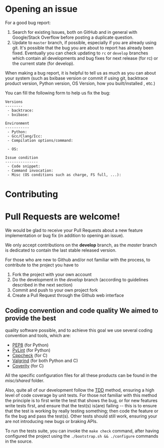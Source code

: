 # Opening an issue

For a good bug report:

1. Search for existing Issues, both on GitHub and in general with
   Google/Stack Overflow before posting a duplicate question.
2. Update to ```master``` branch, if possible, especially if you are
   already using git. It's possible that the bug you are about to
   report has already been fixed. Eventually you can check updating to
   ```rc``` or ```develop``` branches which contain all developments
   and bug fixes for next release (for rc) or the current state (for
   develop).

When making a bug report, it is helpful to tell us as much as you can
about your system (such as bxibase version or commit if using git,
backtrace product version, Python version, OS Version, how you
built/installed , etc.)

You can fill the following form to help us fix the bug:

```
Versions
--------
 - backtrace:
 - bxibase:

Environment
-----------
 - Python:
 - Gcc/Clang/Icc:
 - Compilation options/command:

 - OS:

Issue condition
---------------
 - Code snippet:
 - Command invocation:
 - Misc (OS conditions such as charge, FS full, ...):
```

# Contributing

# Pull Requests are welcome!

We would be glad to receive your Pull Requests about a new feature
implementation or bug fix (in addition to opening an issue).

We only accept contributions on the **develop** branch, as the
*master* branch is dedicated to contain the last stable released
version.

For those who are new to Github and/or not familiar with the process,
to contribute to the project you have to
1. Fork the project with your own account
2. Do the development in the *develop* branch (according to guidelines
   described in the next section)
3. Commit and push to your own project fork
4. Create a Pull Request through the Github web interface

## Coding convention and code quality We aimed to provide the best
quality software possible, and to achieve this goal we use several
coding convention and tools, which are:
- [PEP8](http://www.python.org/dev/peps/pep-0008) (for Python)
- [PyLint](https://www.pylint.org) (for Python)
- [Cppcheck](http://cppcheck.sourceforge.net) (for C)
- [Valgrind](http://valgrind.org) (for both Python and C)
- [Coverity](https://www.synopsys.com/software-integrity/resources/datasheets/coverity.html)
  (for C)

All the specific configuration files for all these products can be
found in the *misc/shared* folder.

Also, quite all of our development follow the
[TDD](https://en.wikipedia.org/wiki/Test-driven_development) method,
ensuring a high level of code coverage by unit tests. For those not
familiar with this method the principle is to first write the test
that shows the bug, or for new features write tests first, and ensure
that the test(s) is(are) failing -- this is to ensure that the test is
working by really testing something; then code the feature or fix the
bug and pass the test(s). Other tests should still work, ensuring your
are not introducing new bugs or braking APIs.

To run the tests suite, you can invoke the ```make check``` command,
after having configured the project using the ```./bootstrap.sh &&
./configure``` commands in the source.
